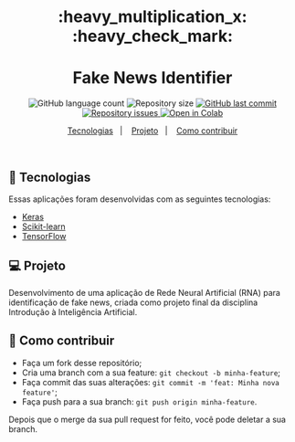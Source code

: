 <h1 align="center">
    :heavy_multiplication_x: :heavy_check_mark:
</h1>

<h1 align="center">
  Fake News Identifier
</h1>
<p align="center">
  <img alt="GitHub language count" src="https://img.shields.io/github/languages/count/franklinthony/fake-news-identifier">

  <img alt="Repository size" src="https://img.shields.io/github/repo-size/franklinthony/fake-news-identifier">
  
  <a href="https://github.com/franklinthony/fake-news-identifier/commits/master">
    <img alt="GitHub last commit" src="https://img.shields.io/github/last-commit/franklinthony/fake-news-identifier">
  </a>

  <a href="https://github.com/franklinthony/fake-news-identifier/issues">
    <img alt="Repository issues" src="https://img.shields.io/github/issues/franklinthony/fake-news-identifier">
  </a>
  
  <a href="https://colab.research.google.com/github/franklinthony/superv-unsuperv-ai/blob/main/superv-unsuperv-ai.ipynb">
  <img src="https://colab.research.google.com/assets/colab-badge.svg" alt="Open in Colab"/>
</a>
</p>

<p align="center">
  <a href="#rocket-tecnologias">Tecnologias</a>&nbsp;&nbsp;&nbsp;|&nbsp;&nbsp;&nbsp;
  <a href="#-projeto">Projeto</a>&nbsp;&nbsp;&nbsp;|&nbsp;&nbsp;&nbsp;
  <a href="#-como-contribuir">Como contribuir</a>
</p>

<br>

## :rocket: Tecnologias

Essas aplicações foram desenvolvidas com as seguintes tecnologias:

- [Keras](https://keras.io/)
- [Scikit-learn](https://scikit-learn.org/)
- [TensorFlow](https://www.tensorflow.org/)

## 💻 Projeto

Desenvolvimento de uma aplicação de Rede Neural Artificial (RNA) para identificação de fake news, criada como projeto final da disciplina Introdução à Inteligência Artificial.

## 🤔 Como contribuir

- Faça um fork desse repositório;
- Cria uma branch com a sua feature: `git checkout -b minha-feature`;
- Faça commit das suas alterações: `git commit -m 'feat: Minha nova feature'`;
- Faça push para a sua branch: `git push origin minha-feature`.

Depois que o merge da sua pull request for feito, você pode deletar a sua branch.
